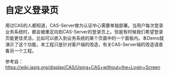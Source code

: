 自定义登录页
====
用过CAS的人都知道，CAS-Server做为认证中心需要单独部署。当用户每次登录业务系统时，都会被重定向到CAS-Server的登录页上。但是有时候我们希望登录页能更佳灵活，比如可以嵌入到业务系统的某个页面中的一个面板内。本Demo就演示了这个功能，本工程只是针对客户端的改造，有关CAS-Server端的改造请查看另一个工程。

参考自：https://wiki.jasig.org/display/CAS/Using+CAS+without+the+Login+Screen